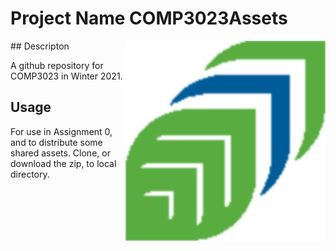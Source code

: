 # Project Name  COMP3023Assets
<img src="GCLogo.png" width="320"  align="right" />
## Descripton

A github repository for COMP3023 in Winter 2021.

## Usage
For use in Assignment 0, and to distribute some shared assets.
Clone, or download the zip, to local directory.
